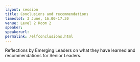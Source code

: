 ```yaml
---
layout: session
title: Conclusions and recommendations
timeslot: 3 June, 16.00-17.30
venue: Level 2 Room 2
speaker:
speakerurl:
permalink: /elfconclusions.html
---
```


Reflections by Emerging Leaders on what they have learned and recommendations for Senior Leaders.

